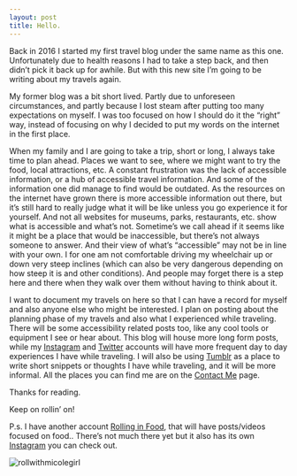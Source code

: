 ```yaml
---
layout: post
title: Hello.
---
```


Back in 2016 I started my first travel blog under the same name as this one. Unfortunately due to health reasons I had to take a step back, and then didn’t pick it back up for awhile. But with this new site I’m going to be writing about my travels again.

My former blog was a bit short lived. Partly due to unforeseen circumstances, and partly because I lost steam after putting too many expectations on myself. I was too focused on how I should do it the “right” way, instead of focusing on why I decided to put my words on the internet in the first place. 

When my family and I are going to take a trip, short or long, I always take time to plan ahead. Places we want to see, where we might want to try the food, local attractions, etc. A constant frustration was the lack of accessible information, or a hub of accessible travel information. And some of the information one did manage to find would be outdated. As the resources on the internet have grown there is more accessible information out there, but it’s still hard to really judge what it will be like unless you go experience it for yourself. And not all websites for museums, parks, restaurants, etc. show what is accessible and what’s not. Sometime’s we call ahead if it seems like it might be a place that would be inaccessible, but there’s not always someone to answer. And their view of what’s “accessible” may not be in line with your own. I for one am not comfortable driving my wheelchair up or down very steep inclines (which can also be very dangerous depending on how steep it is and other conditions). And people may forget there is a step here and there when they walk over them without having to think about it.

I want to document my travels on here so that I can have a record for myself and also anyone else who might be interested. I plan on posting about the planning phase of my travels and also what I experienced while traveling. There will be some accessibility related posts too, like any cool tools or equipment I see or hear about. This blog will house more long form posts, while my [Instagram](https://www.instagram.com/rollwithmicole/) and [Twitter](twitter.com/rollwithmicole) accounts will have more frequent day to day experiences I have while traveling. I will also be using [Tumblr](rollwithmicole.tumblr.com) as a place to write short snippets or thoughts I have while traveling, and it will be more informal. All the places you can find me are on the [Contact Me](RollWithMicole.github.io/contact) page.

Thanks for reading.

Keep on rollin’ on!

P.s. I have another account [Rolling in Food](https://rollwithmicole.com/rollinginfood), that will have posts/videos focused on food.. There’s not much there yet but it also has its own [Instagram](instagram.com/rollinginfood) you can check out.

![rollwithmicolegirl](https://rollwithmicole.github.io/img/logos%20and%20avatars/mascot.png)
